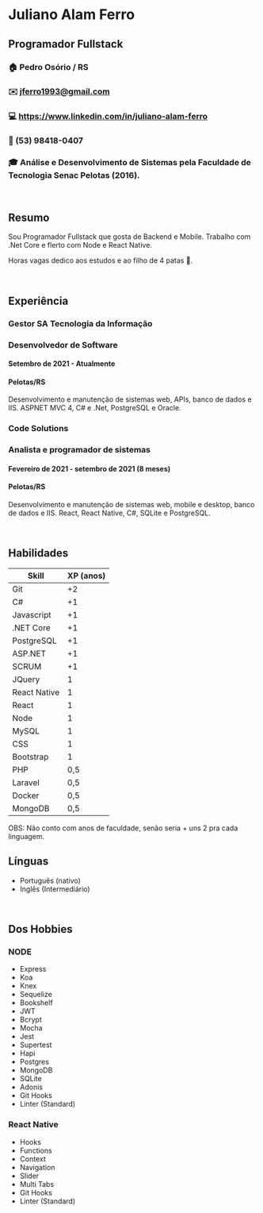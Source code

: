 # Juliano Alam Ferro
## Programador Fullstack
### 🏠 Pedro Osório / RS
### ✉️ jferro1993@gmail.com
### 💻 https://www.linkedin.com/in/juliano-alam-ferro
### 📱 (53) 98418-0407
### 🎓 Análise e Desenvolvimento de Sistemas pela Faculdade de Tecnologia Senac Pelotas (2016).

<br>

## Resumo
Sou Programador Fullstack que gosta de Backend e Mobile. Trabalho com .Net Core e flerto com Node e React Native.

Horas vagas dedico aos estudos e ao filho de 4 patas 🐶. 

<br>
    
## Experiência
### Gestor SA Tecnologia da Informação
### Desenvolvedor de Software
#### Setembro de 2021 - Atualmente
#### Pelotas/RS
Desenvolvimento e manutenção de sistemas web, APIs, banco de dados e IIS. ASPNET MVC 4, C# e .Net, PostgreSQL e Oracle.


### Code Solutions
### Analista e programador de sistemas
#### Fevereiro de 2021 - setembro de 2021 (8 meses)
#### Pelotas/RS
Desenvolvimento e manutenção de sistemas web, mobile e desktop, banco de dados e IIS. React, React Native, C#, SQLite e PostgreSQL.

<br>

## Habilidades

| Skill | XP (anos)  
|--- |--- |
| Git | +2 | 
| C# | +1 | 
| Javascript | +1 | 
| .NET Core | +1 | 
| PostgreSQL | +1 | 
| ASP.NET | +1 | 
| SCRUM | +1 | 
| JQuery | 1 | 
| React Native | 1 | 
| React | 1 | 
| Node | 1 | 
| MySQL | 1 | 
| CSS | 1 | 
| Bootstrap | 1 | 
| PHP | 0,5 | 
| Laravel | 0,5 | 
| Docker | 0,5 | 
| MongoDB | 0,5 | 
 
 OBS: Não conto com anos de faculdade, senão seria + uns 2 pra cada linguagem.

## Línguas
* Português (nativo)
* Inglês (Intermediário)

<br>

## Dos Hobbies

 ### NODE
* Express
* Koa
* Knex
* Sequelize
* Bookshelf
* JWT
* Bcrypt
* Mocha
* Jest
* Supertest
* Hapi
* Postgres
* MongoDB
* SQLite
* Adonis
* Git Hooks
* Linter (Standard)

### React Native

* Hooks
* Functions
* Context
* Navigation
* Slider
* Multi Tabs
* Git Hooks
* Linter (Standard)

